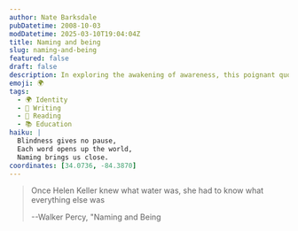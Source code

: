 ```yaml
---
author: Nate Barksdale
pubDatetime: 2008-10-03
modDatetime: 2025-03-10T19:04:04Z
title: Naming and being
slug: naming-and-being
featured: false
draft: false
description: In exploring the awakening of awareness, this poignant quote from Walker Percy captures the essence of discovery
emoji: 🌍
tags:
  - 🌍 Identity
  - 📝 Writing
  - 📖 Reading
  - 📚 Education
haiku: |
  Blindness gives no pause,  
  Each word opens up the world,  
  Naming brings us close.
coordinates: [34.0736, -84.3870]
---
```


> Once Helen Keller knew what water was, she had to know what everything else was
>
> --Walker Percy, "Naming and Being
